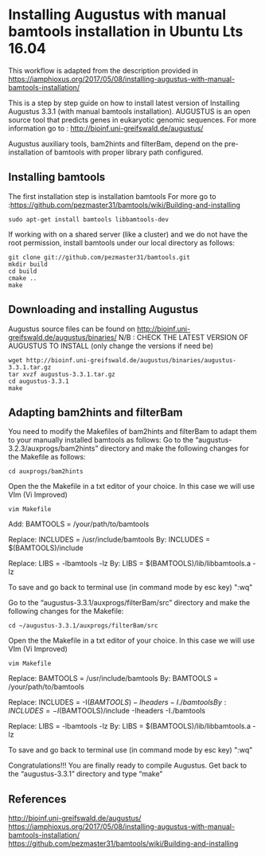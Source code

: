 # Installing Augustus with manual bamtools installation in Ubuntu Lts 16.04

This workflow is adapted from the description provided in https://iamphioxus.org/2017/05/08/installing-augustus-with-manual-bamtools-installation/

This is a step by step guide on how to install latest version of Installing Augustus  3.3.1 (with manual bamtools installation).
AUGUSTUS is an open source tool that predicts genes in eukaryotic genomic sequences.
For more information go to : http://bioinf.uni-greifswald.de/augustus/

Augustus auxiliary tools, bam2hints and filterBam, depend on the pre-installation of bamtools with proper library path configured.

## **Installing bamtools**

The first installation step is installation bamtools
For more go to :https://github.com/pezmaster31/bamtools/wiki/Building-and-installing
```{r,eval=FALSE,error=FALSE,warning=FALSE,message=FALSE,echo=TRUE}
sudo apt-get install bamtools libbamtools-dev
```
If working with on a shared server (like a cluster) and we do not have the root permission,
install bamtools under our local directory as follows:
```{r,eval=FALSE,error=FALSE,warning=FALSE,message=FALSE,echo=TRUE}
git clone git://github.com/pezmaster31/bamtools.git
mkdir build
cd build
cmake ..
make
```

## **Downloading and installing Augustus**

Augustus source files can be found on http://bioinf.uni-greifswald.de/augustus/binaries/
N/B : CHECK THE LATEST VERSION OF AUGUSTUS TO INSTALL (only change the versions if need be)
```{r,eval=FALSE,error=FALSE,warning=FALSE,message=FALSE,echo=TRUE}
wget http://bioinf.uni-greifswald.de/augustus/binaries/augustus-3.3.1.tar.gz
tar xvzf augustus-3.3.1.tar.gz
cd augustus-3.3.1
make
```
## **Adapting bam2hints and filterBam**

You need to modify the Makefiles of bam2hints and filterBam to adapt them to your manually installed bamtools as follows:
Go to the “augustus-3.2.3/auxprogs/bam2hints” directory and make the following changes for the Makefile as follows:
```{r,eval=FALSE,error=FALSE,warning=FALSE,message=FALSE,echo=TRUE}
cd auxprogs/bam2hints
```
Open the the Makefile in a txt editor of your choice.
In this case we will use VIm (Vi Improved)
```{r,eval=FALSE,error=FALSE,warning=FALSE,message=FALSE,echo=TRUE}
vim Makefile
```
Add:
BAMTOOLS = /your/path/to/bamtools

Replace:
INCLUDES = /usr/include/bamtools
By:
INCLUDES = $(BAMTOOLS)/include

Replace:
LIBS = -lbamtools -lz
By:
LIBS = $(BAMTOOLS)/lib/libbamtools.a -lz

To save and go back to terminal use (in command mode by esc key) ":wq"

Go to the “augustus-3.3.1/auxprogs/filterBam/src” directory and make the following changes for the Makefile:
```{r,eval=FALSE,error=FALSE,warning=FALSE,message=FALSE,echo=TRUE}
cd ~/augustus-3.3.1/auxprogs/filterBam/src
```

Open the the Makefile in a txt editor of your choice.
In this case we will use VIm (Vi Improved)
```{r,eval=FALSE,error=FALSE,warning=FALSE,message=FALSE,echo=TRUE}
vim Makefile
```

Replace:
BAMTOOLS = /usr/include/bamtools
By:
BAMTOOLS = /your/path/to/bamtools

Replace:
INCLUDES = -I$(BAMTOOLS) -Iheaders -I./bamtools
By:
INCLUDES = -I$(BAMTOOLS)/include -Iheaders -I./bamtools

Replace:
LIBS = -lbamtools -lz
By:
LIBS = $(BAMTOOLS)/lib/libbamtools.a -lz

To save and go back to terminal use (in command mode by esc key) ":wq"

Congratulations!!! 
You are finally ready to compile Augustus. Get back to the “augustus-3.3.1” directory and type “make”

## **References**
http://bioinf.uni-greifswald.de/augustus/
https://iamphioxus.org/2017/05/08/installing-augustus-with-manual-bamtools-installation/
https://github.com/pezmaster31/bamtools/wiki/Building-and-installing
